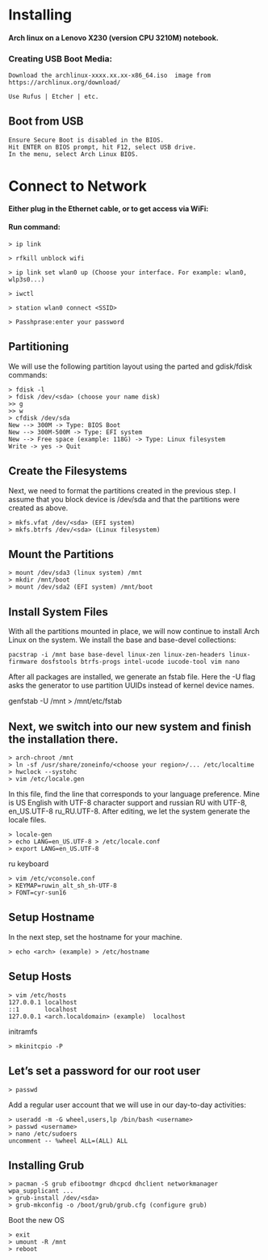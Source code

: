Installing
=

#### Arch linux on a Lenovo X230 (version CPU 3210M) notebook.

### Creating USB Boot Media:
```
Download the archlinux-xxxx.xx.xx-x86_64.iso  image from https://archlinux.org/download/

Use Rufus | Etcher | etc.
```

## Boot from USB

    Ensure Secure Boot is disabled in the BIOS.
    Hit ENTER on BIOS prompt, hit F12, select USB drive.
    In the menu, select Arch Linux BIOS.

# Connect to Network

**Either plug in the Ethernet cable, or to get access via WiFi:**


#### Run command:
```
> ip link 

> rfkill unblock wifi

> ip link set wlan0 up (Choose your interface. For example: wlan0, wlp3s0...)

> iwctl

> station wlan0 connect <SSID>

> Passhprase:enter your password
 ```  
## Partitioning

We will use the following partition layout using the parted and gdisk/fdisk commands:
```
> fdisk -l
> fdisk /dev/<sda> (choose your name disk)
>> g
>> w
> cfdisk /dev/sda
New --> 300M -> Type: BIOS Boot
New --> 300M-500M -> Type: EFI system
New --> Free space (example: 118G) -> Type: Linux filesystem
Write -> yes -> Quit
```
## Create the Filesystems

Next, we need to format the partitions created in the previous step. I assume that you block device is /dev/sda and that the partitions were created as above.
```
> mkfs.vfat /dev/<sda> (EFI system)
> mkfs.btrfs /dev/<sda> (Linux filesystem)
```
## Mount the Partitions
```
> mount /dev/sda3 (linux system) /mnt
> mkdir /mnt/boot
> mount /dev/sda2 (EFI system) /mnt/boot
```

## Install System Files

With all the partitions mounted in place, we will now continue to install Arch Linux on the system. We install the base and base-devel collections:
```
pacstrap -i /mnt base base-devel linux-zen linux-zen-headers linux-firmware dosfstools btrfs-progs intel-ucode iucode-tool vim nano
```
After all packages are installed, we generate an fstab file. Here the -U flag asks the generator to use partition UUIDs instead of kernel device names.

genfstab -U /mnt > /mnt/etc/fstab

## Next, we switch into our new system and finish the installation there.
```
> arch-chroot /mnt 
> ln -sf /usr/share/zoneinfo/<choose your region>/... /etc/localtime
> hwclock --systohc
> vim /etc/locale.gen
```
In this file, find the line that corresponds to your language preference. Mine is US English with UTF-8 character support and russian RU with UTF-8, en_US.UTF-8 ru_RU.UTF-8. After editing, we let the system generate the locale files.
```
> locale-gen
> echo LANG=en_US.UTF-8 > /etc/locale.conf
> export LANG=en_US.UTF-8
```
ru keyboard
```
> vim /etc/vconsole.conf
> KEYMAP=ruwin_alt_sh_sh-UTF-8
> FONT=cyr-sun16
```
## Setup Hostname

In the next step, set the hostname for your machine.
```
> echo <arch> (example) > /etc/hostname
```
## Setup Hosts
```
> vim /etc/hosts
127.0.0.1 localhost
::1       localhost
127.0.0.1 <arch.localdomain> (example)  localhost
```
initramfs
```
> mkinitcpio -P
```
## Let’s set a password for our root user
```
> passwd
```
Add a regular user account that we will use in our day-to-day activities:
```
> useradd -m -G wheel,users,lp /bin/bash <username>
> passwd <username>
> nano /etc/sudoers
uncomment -- %wheel ALL=(ALL) ALL
```

## Installing Grub
```
> pacman -S grub efibootmgr dhcpcd dhclient networkmanager wpa_supplicant ...
> grub-install /dev/<sda>
> grub-mkconfig -o /boot/grub/grub.cfg (configure grub)
```

Boot the new OS
```
> exit    
> umount -R /mnt
> reboot
```
